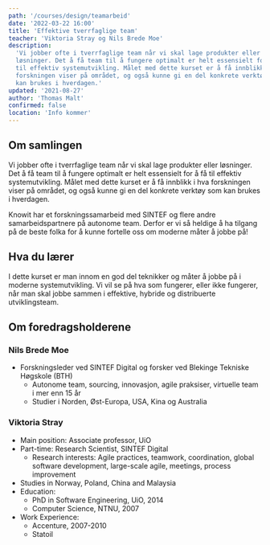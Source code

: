 ```yaml
---
path: '/courses/design/teamarbeid'
date: '2022-03-22 16:00'
title: 'Effektive tverrfaglige team'
teacher: 'Viktoria Stray og Nils Brede Moe'
description:
  'Vi jobber ofte i tverrfaglige team når vi skal lage produkter eller
  løsninger. Det å få team til å fungere optimalt er helt essensielt for å få
  til effektiv systemutvikling. Målet med dette kurset er å få innblikk i hva
  forskningen viser på området, og også kunne gi en del konkrete verktøy som
  kan brukes i hverdagen.'
updated: '2021-08-27'
author: 'Thomas Malt'
confirmed: false
location: 'Info kommer'
---
```


## Om samlingen

Vi jobber ofte i tverrfaglige team når vi skal lage produkter eller løsninger.
Det å få team til å fungere optimalt er helt essensielt for å få til effektiv
systemutvikling. Målet med dette kurset er å få innblikk i hva forskningen
viser på området, og også kunne gi en del konkrete verktøy som kan brukes i
hverdagen.

Knowit har et forskningssamarbeid med SINTEF og flere andre samarbeidspartnere
på autonome team. Derfor er vi så heldige å ha tilgang på de beste folka for å
kunne fortelle oss om moderne måter å jobbe på!

## Hva du lærer

I dette kurset er man innom en god del teknikker og måter å jobbe på i moderne
systemutvikling. Vi vil se på hva som fungerer, eller ikke fungerer, når man
skal jobbe sammen i effektive, hybride og distribuerte utviklingsteam.

## Om foredragsholderene

### Nils Brede Moe

- Forskningsleder ved SINTEF Digital og forsker ved Blekinge Tekniske Høgskole
  (BTH)
  - Autonome team, sourcing, innovasjon, agile praksiser, virtuelle team i mer
    enn 15 år
  - Studier i Norden, Øst-Europa, USA, Kina og Australia

### Viktoria Stray

- Main position: Associate professor, UiO
- Part-time: Research Scientist, SINTEF Digital
  - Research interests: Agile practices, teamwork, coordination, global
    software development, large-scale agile, meetings, process improvement
- Studies in Norway, Poland, China and Malaysia
- Education:
  - PhD in Software Engineering, UiO, 2014
  - Computer Science, NTNU, 2007
- Work Experience:
  - Accenture, 2007-2010
  - Statoil
